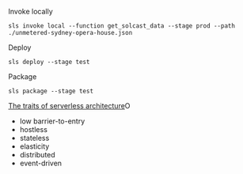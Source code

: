 Invoke locally
```
sls invoke local --function get_solcast_data --stage prod --path ./unmetered-sydney-opera-house.json
```
Deploy
```
sls deploy --stage test
```
Package
```
sls package --stage test
```

[The traits of serverless architecture](https://www.thoughtworks.com/insights/blog/traits-serverless-architecture)O


- low barrier-to-entry
- hostless
- stateless
- elasticity
- distributed
- event-driven
